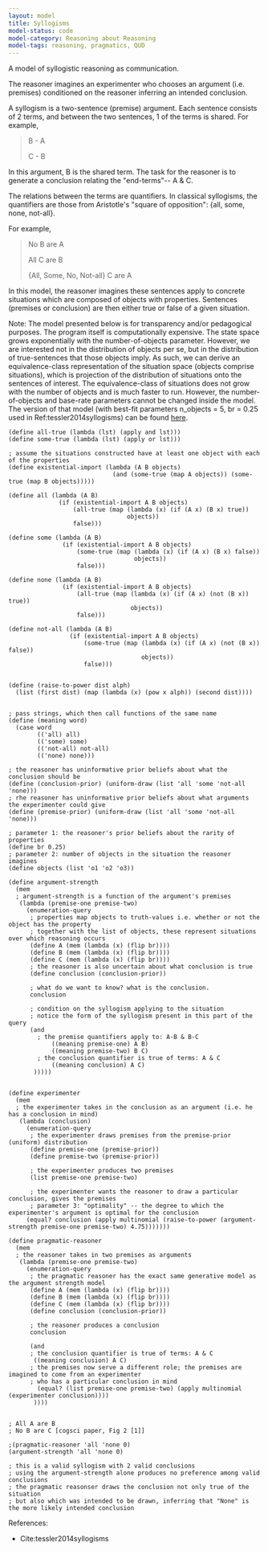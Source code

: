 ```yaml
---
layout: model
title: Syllogisms
model-status: code
model-category: Reasoning about Reasoning
model-tags: reasoning, pragmatics, QUD
---
```


A model of syllogistic reasoning as communication.

The reasoner imagines an experimenter who chooses an argument (i.e. premises) conditioned on the reasoner inferring an intended conclusion.

A syllogism is a two-sentence (premise) argument. Each sentence consists of 2 terms, and between the two sentences, 1 of the terms is shared.
For example,

> B - A
>
> C - B

In this argument, B is the shared term. The task for the reasoner is to generate a conclusion relating the "end-terms"-- A & C.

The relations between the terms are quantifiers. 
In classical syllogisms, the quantifiers are those from Aristotle's "square of opposition": {all, some, none, not-all}.

For example,

> No B are A
>
> All C are B
>
> {All, Some, No, Not-all} C are A

In this model, the reasoner imagines these sentences apply to concrete situations which are composed of objects with properties. Sentences (premises or conclusion) are then either true or false of a given situation.

Note: The model presented below is for transparency and/or pedagogical purposes. 
The program itself is computationally expensive. The state space grows exponentially with the number-of-objects parameter.
However, we are interested not in the distribution of objects per se, but in the distribution of true-sentences that those objects imply.
As such, we can derive an equivalence-class representation of the situation space (objects comprise situations), which is projection of the distribution of situations onto the sentences of interest. 
The equivalence-class of situations does not grow with the number of objects and is much faster to run. However, the number-of-objects and base-rate parameters cannot be changed inside the model.
The version of that model (with best-fit parameters n_objects = 5, br = 0.25 used in Ref:tessler2014syllogisms) can be found [here](http://forestdb.org/models/syllogisms-equivalence-cogsci14.html).



    (define all-true (lambda (lst) (apply and lst)))
    (define some-true (lambda (lst) (apply or lst)))
    
    ; assume the situations constructed have at least one object with each of the properties
    (define existential-import (lambda (A B objects) 
                                 (and (some-true (map A objects)) (some-true (map B objects)))))
    
    (define all (lambda (A B)
                  (if (existential-import A B objects)
                      (all-true (map (lambda (x) (if (A x) (B x) true)) 
                                     objects))
                      false)))
    
    (define some (lambda (A B)
                   (if (existential-import A B objects)
                       (some-true (map (lambda (x) (if (A x) (B x) false)) 
                                       objects))
                       false)))
    
    (define none (lambda (A B)
                   (if (existential-import A B objects)
                       (all-true (map (lambda (x) (if (A x) (not (B x)) true)) 
                                      objects))
                       false)))
    
    (define not-all (lambda (A B)
                     (if (existential-import A B objects)
                         (some-true (map (lambda (x) (if (A x) (not (B x)) false)) 
                                         objects))
                         false)))
    
    
    (define (raise-to-power dist alph)
      (list (first dist) (map (lambda (x) (pow x alph)) (second dist))))
    
    
    ; pass strings, which then call functions of the same name
    (define (meaning word)
      (case word
            (('all) all)
            (('some) some)
            (('not-all) not-all)
            (('none) none)))
    
    ; the reasoner has uninformative prior beliefs about what the conclusion should be
    (define (conclusion-prior) (uniform-draw (list 'all 'some 'not-all 'none)))
    ; rhe reasoner has uninformative prior beliefs about what arguments the experimenter could give
    (define (premise-prior) (uniform-draw (list 'all 'some 'not-all 'none)))
    
    ; parameter 1: the reasoner's prior beliefs about the rarity of properties
    (define br 0.25)
    ; parameter 2: number of objects in the situation the reasoner imagines
    (define objects (list 'o1 'o2 'o3))
    
    (define argument-strength 
      (mem
      ; argument-strength is a function of the argument's premises
       (lambda (premise-one premise-two)
         (enumeration-query
          ; properties map objects to truth-values i.e. whether or not the object has the property
          ; together with the list of objects, these represent situations over which reasoning occurs
          (define A (mem (lambda (x) (flip br))))
          (define B (mem (lambda (x) (flip br))))
          (define C (mem (lambda (x) (flip br))))
          ; the reasoner is also uncertain about what conclusion is true
          (define conclusion (conclusion-prior))
          
          ; what do we want to know? what is the conclusion.
          conclusion
          
          ; condition on the syllogism applying to the situation
          ; notice the form of the syllogism present in this part of the query
          (and
            ; the premise quantifiers apply to: A-B & B-C
                ((meaning premise-one) A B)
                ((meaning premise-two) B C)
            ; the conclusion quantifier is true of terms: A & C
                ((meaning conclusion) A C)
           )))))
    
    
    (define experimenter
      (mem
      ; the experimenter takes in the conclusion as an argument (i.e. he has a conclusion in mind)
       (lambda (conclusion)
         (enumeration-query
          ; the experimenter draws premises from the premise-prior (uniform) distribution
          (define premise-one (premise-prior))
          (define premise-two (premise-prior))
          
          ; the experimenter produces two premises
          (list premise-one premise-two)
          
          ; the experimenter wants the reasoner to draw a particular conclusion, gives the premises 
          ; parameter 3: "optimality" -- the degree to which the experimenter's argument is optimal for the conclusion
         (equal? conclusion (apply multinomial (raise-to-power (argument-strength premise-one premise-two) 4.75)))))))
    
    (define pragmatic-reasoner 
      (mem
      ; the reasoner takes in two premises as arguments
       (lambda (premise-one premise-two)
         (enumeration-query
          ; the pragmatic reasoner has the exact same generative model as the argument strength model
          (define A (mem (lambda (x) (flip br))))
          (define B (mem (lambda (x) (flip br))))
          (define C (mem (lambda (x) (flip br))))
          (define conclusion (conclusion-prior))
          
          ; the reasoner produces a conclusion
          conclusion
          
          (and
          ; the conclusion quantifier is true of terms: A & C
           ((meaning conclusion) A C)
          ; the premises now serve a different role; the premises are imagined to come from an experimenter
          ; who has a particular conclusion in mind
            (equal? (list premise-one premise-two) (apply multinomial (experimenter conclusion))))
           ))))
    
    
    ; All A are B
    ; No B are C [cogsci paper, Fig 2 [1]]
    
    ;(pragmatic-reasoner 'all 'none 0)
    (argument-strength 'all 'none 0)
        
    ; this is a valid syllogism with 2 valid conclusions
    ; using the argument-strength alone produces no preference among valid conclusions
    ; the pragmatic reasonser draws the conclusion not only true of the situation
    ; but also which was intended to be drawn, inferring that "None" is the more likely intended conclusion



References:

- Cite:tessler2014syllogisms

